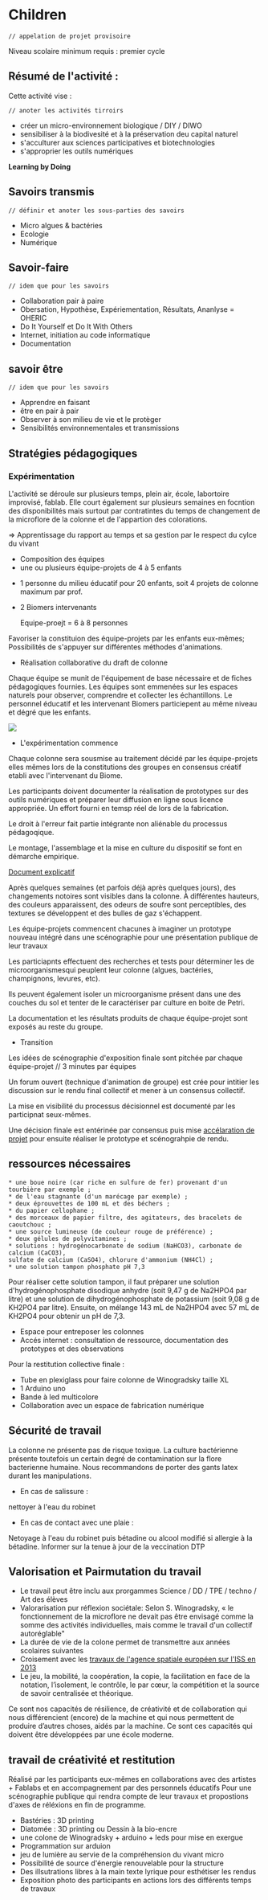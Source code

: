 # Children 

    // appelation de projet provisoire

Niveau scolaire minimum requis : premier cycle

## Résumé de l'activité :

Cette activité vise :

    // anoter les activités tirroirs 

* créer un micro-environnement biologique / DIY / DIWO 
* sensibiliser à la biodivesité et à la préservation deu capital naturel
* s'acculturer aux sciences participatives et biotechnologies
* s'approprier les outils numériques

**Learning by Doing**

## Savoirs transmis

    // définir et anoter les sous-parties des savoirs

* Micro algues & bactéries
* Ecologie
* Numérique

## Savoir-faire

    // idem que pour les savoirs

* Collaboration pair à paire
* Obersation, Hypothèse, Expériementation, Résultats, Ananlyse = OHERIC
* Do It Yourself et Do It With Others
* Internet, initiation au code informatique
* Documentation


## savoir être

    // idem que pour les savoirs

* Apprendre en faisant 
* être en pair à pair
* Observer à son milieu de vie et le protèger
* Sensibilités environnementales et transmissions

## Stratégies pédagogiques


### Expérimentation

L'activité se déroule sur plusieurs temps, plein air, école, labortoire improvisé, fablab.
Elle court également sur plusieurs semaines en focntion des disponibilités mais surtout par contratintes du temps de changement de la microflore de la colonne et de l'appartion des colorations.

=> Apprentissage du rapport au temps et sa gestion par le respect du cylce du vivant

* Composition des équipes
 * une ou plusieurs équipe-projets de 4 à 5 enfants
 + 1 personne du milieu éducatif pour 20 enfants, soit 4 projets de colonne maximum par prof.
 + 2 Biomers intervenants
 
   Equipe-proejt = 6 à 8 personnes

Favoriser la constituion des équipe-projets par les enfants eux-mêmes; Possibilités de s'appuyer sur différentes méthodes d'animations.

* Réalisation collaborative du draft de colonne

Chaque équipe se munit de l'équipement de base nécessaire et de fiches pédagogiques fournies. Les équipes sont emmenées sur les espaces naturels pour observer, comprendre et collecter les échantillons. Le personnel éducatif et les intervenant Biomers particiepent au même niveau et dégré que les enfants. 

![](https://framapic.org/iirpqnS3zVqF/m96PpOYO0iYq)

 * L'expérimentation commence

Chaque colonne sera sousmise au traitement décidé par les équipe-projets elles mêmes lors de la constitutions des groupes en consensus créatif etabli avec l'intervenant du Biome.

Les participants doivent documenter la réalisation de prototypes sur des outils numériques et préparer leur diffusion en ligne sous licence appropriée. Un effort fourni en temsp réel de lors de la fabrication. 

Le droit à l'erreur fait partie intégrante non aliénable du processus pédagoqique.

Le montage, l'assemblage et la mise en culture du dispositif se font en démarche empirique.


[Document explicatif](https://listes.u-picardie.fr/wws/d_read/unidiversite/ENSEIGNEMENTS/MicrobiologieEnviro&Industrielle/TD/WINOGRADSKY.pdf)

Après quelques semaines (et parfois déjà après quelques jours), des changements notoires sont visibles dans la colonne. À différentes hauteurs, des couleurs apparaissent, des odeurs de soufre sont perceptibles, des textures se développent et des bulles de gaz s'échappent. 

Les équipe-projets commencent chacunes à imaginer un prototype nouveau intégré dans une scénographie pour une présentation publique de leur travaux

Les particiapnts effectuent des recherches et tests pour déterminer les de microorganismesqui peuplent leur colonne (algues, bactéries, champignons, levures, etc).

Ils peuvent également isoler un microorganisme présent dans une des couches du sol et tenter de le caractériser par culture en boite de Petri.

La documentation et les résultats produits de chaque équipe-projet sont exposés au reste du groupe.

* Transition

Les idées de scénographie d'exposition finale sont pitchée par chaque équipe-projet // 3 minutes par équipes

Un forum ouvert (technique d'animation de groupe) est crée pour intitier les discussion sur le rendu final collectif et mener à un consensus collectif.

La mise en visibilité du processus décisionnel est documenté par les participnat seux-mêmes.

Une décision finale est entérinée par consensus puis mise [accélaration de projet](http://www.multibao.org/#cpcoop/animer_ateliers/blob/master/soutenir_porteurs_projets/accelerateur_de_projets.md) pour ensuite réaliser le prototype et scénograhpie de rendu.

## ressources nécessaires

    * une boue noire (car riche en sulfure de fer) provenant d'un tourbière par exemple ;
    * de l'eau stagnante (d'un marécage par exemple) ;
    * deux éprouvettes de 100 mL et des béchers ;
    * du papier cellophane ;
    * des morceaux de papier filtre, des agitateurs, des bracelets de caoutchouc ;
    * une source lumineuse (de couleur rouge de préférence) ;
    * deux gélules de polyvitamines ;
    * solutions : hydrogénocarbonate de sodium (NaHCO3), carbonate de calcium (CaCO3), 
    sulfate de calcium (CaSO4), chlorure d'ammonium (NH4Cl) ;
    * une solution tampon phosphate pH 7,3

Pour réaliser cette solution tampon, il faut préparer une solution d'hydrogénophosphate disodique anhydre (soit 9,47 g de Na2HPO4 par litre) et une solution de dihydrogénophosphate de potassium (soit 9,08 g de KH2PO4 par litre). Ensuite, on mélange 143 mL de Na2HPO4 avec 57 mL de KH2PO4 pour obtenir un pH de 7,3.

   * Espace pour entreposer les colonnes
   * Accés internet : consultation de ressource, documentation des prototypes et des observations

Pour la restitution collective finale :

   * Tube en plexiglass pour faire colonne de Winogradsky taille XL
   * 1 Arduino uno
   * Bande à led multicolore
   * Collaboration avec un espace de fabrication numérique

## Sécurité de travail

La colonne ne présente pas de risque toxique. 
La culture bactérienne présente toutefois un certain degré de contamination sur la flore bacterienne humaine. Nous  recommandons de porter des gants latex durant les manipulations. 

* En cas de salissure : 

nettoyer à l'eau du robinet

* En cas de contact avec une plaie : 

Netoyage à l'eau du robinet puis bétadine ou alcool modifié si allergie à la bétadine. Informer sur la tenue à jour de la veccination DTP

## Valorisation et Pairmutation du travail

* Le travail peut être inclu aux prorgammes Science / DD / TPE / techno / Art des élèves
* Valorarisation pur réflexion sociétale: Selon S. Winogradsky, « le fonctionnement de la microflore ne devait pas être envisagé comme la somme des activités individuelles, mais comme le travail d'un collectif autoréglable"
* La durée de vie de la colone permet de transmettre aux années scolaires suivantes
* Croisement avec les [travaux de l'agence spatiale européen sur l'ISS en 2013](http://www.esa.int/fre/ESA_in_your_country/Belgium_-_Francais/L_ISS_recoit_du_materiel_scientifique_incluant_la_premiere_experience_concue_par_des_etudiants_europeens)
* Le jeu, la mobilité, la coopération, la copie, la facilitation en face de la notation, l’isolement, le contrôle, le par cœur, la compétition et la source de savoir centralisée et théorique.

Ce sont nos capacités de résilience, de créativité et de collaboration qui nous différencient (encore) de la machine et qui nous permettent de produire d’autres choses, aidés par la machine. Ce sont ces capacités qui doivent être développées par une école moderne.

## travail de créativité et restitution

Réalisé par les participants eux-mêmes en collaborations avec des artistes + Fablabs et en accompagnement par des personnels éducatifs
Pour une scénographie publique qui rendra compte de leur travaux et propostions d'axes de réléxions en fin de programme.

* Bastéries : 3D printing
* Diatomée : 3D printing ou Dessin à la bio-encre
* une colone de Winogradsky + arduino + leds pour mise en exergue
 * Programmation sur arduion
 * jeu de lumière au servie de la compréhension du vivant micro
 * Possibilité de source d'énergie renouvelable  pour la structure
* Des illsutrations libres à la main texte lyrique pour esthétiser les rendus
* Exposition photo des participants en actions lors des différents temps de travaux






